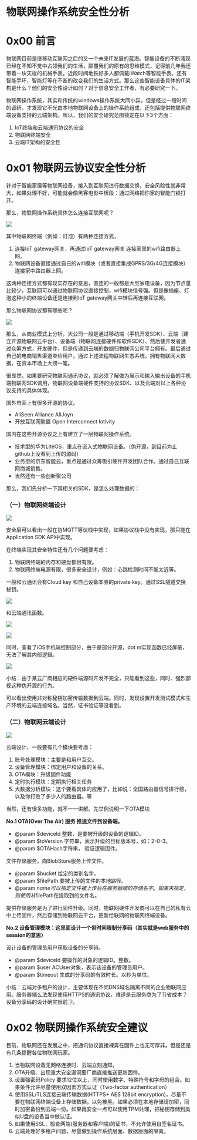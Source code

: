 # 物联网操作系统安全性分析

0x00 前言
=====

物联网目前是继移动互联网之后的又一个未来IT发展的蓝海。智能设备的不断涌现已经在不知不觉中占领我们的生活，颠覆我们的原有的思维模式，记得前几年我还带着一块天梭的机械手表，近段时间地铁好多人都佩戴iWatch等智能手表。还有智能手环、智能灯等在不断的改变我们的生活方式。那么这些智能设备具体的IT架构是什么？他们的安全性设计如何？对于信息安全工作者，有必要研究一下。

物联网操作系统，其实和传统的windows操作系统大同小异，但是经过一段时间的调研，才发现它不光由本地物联网设备上的操作系统组成，还包括提供物联网终端设备支持的云端架构。所以，我们的安全研究范围锁定在以下3个方面：

1.  IoT终端和云端通讯协议的安全
2.  物联网终端安全
3.  云端IT架构的安全性

0x01 物联网云协议安全性分析
=====

针对于智能家居等物联网设备，接入到互联网进行数据交换，安全风险性就非常大，如果处理不好，可能就会像黑客电影中桥段：通过网络把你家的智能门锁打开。

那么，物联网操作系统具体怎么连接互联网呢？

![](http://drops.javaweb.org/uploads/images/8694cd658fc95f5b7f4541363005f1b74fd67c53.jpg)

其中物联网终端（例如：灯泡）有两种连接方式，

1.  连接IoT gateway网关，再通过IoT gateway网关 连接家里的wifi路由器上网。
2.  物联网设备直接通过自己的wifi模块（或者直接集成GPRS/3G/4G连接模块）连接家中路由器上网。

这两种连接方式都有现实存在的意思，直连的一般都是大型家电设备，因为节点量比较少，互联网可以通过物联网协议直接控制，wifi模块信号强。但是像插座、灯泡这种小的终端设备还是连接到IoT gateway网关中转后再连接互联网。

那么物联网协议都有哪些呢？

![](http://drops.javaweb.org/uploads/images/326eac3bdae555fc4083e6a4534529e36e8f4b20.jpg)

那么，从商业模式上分析，大公司一般是通过移动端（手机开发SDK）、云端（建立开源物联网云平台）、设备端（物联网连接硬件和软件SDK）、然后使开发者通过众筹方式，开发硬件，但是传递到云端的数据归物联网公司平台拥有。最后通过自己的电商销售渠道卖给用户。通过上述流程物联网生态系统，拥有物联网大数据，在资本市场上大捞一笔。

很显然，如果要研究物联网通讯协议，就必须了解做为展示和输入输出设备的手机端物联网SDK调用，物联网设备端硬件支持的协议SDK、以及云端对以上各种协议支持的具体体现。

国外市面上有很多开源的协议。

*   AllSeen Alliance AllJoyn
*   开放互联网联盟 Open Interconnect Iotivity

国内在这些开源协议之上有建立了一层物联网操作系统。

*   技术型的华为LiteOS，重点在嵌入式物联网设备。（伪开源，到目前为止github上没看到上传的源码）
*   业务型的京东智能云，重点是通过众筹吸引硬件开发团队合作。通过自己互联网商城销售。
*   当然还有一些创新型公司

那么，我们先分析一下其相关的SDK，是怎么处理数据的：

### （一）物联网终端设计

![](http://drops.javaweb.org/uploads/images/db13526b1def7ac4056c9e6d483928fd8b2cd7a1.jpg)

安全层可以看出一般在协MQTT等议栈中实现，如果协议栈中没有实现，那只能在Application SDK API中实现。

在终端实现其安全特性还有几个问题要考虑：

1.  物联网终端的内存和硬盘都很有限。
2.  物联网终端电源有限，很多安全设计，例如：心跳检测时间不能太近等。

一般和云通讯会有Cloud key 和自己设备本身的private key。通过SSL隧道交换秘钥。

![](http://drops.javaweb.org/uploads/images/013bb8ca2fe3ee8bfc186cd23f776d4a961a6584.jpg)

和云端通讯函数。

![](http://drops.javaweb.org/uploads/images/d15014579d4023b7da1fbad048a56a7a1b8a6d62.jpg)

![](http://drops.javaweb.org/uploads/images/edcdc70aa3e224dcd92e38892e0e647788b7c5e2.jpg)

同时，查看了iOS手机端控制部分，由于是部分开源，dot m实现函数已经屏蔽，无法了解其内部逻辑。

![](http://drops.javaweb.org/uploads/images/f8c746af79964d0a0b8f0a04ef2d631c729d95df.jpg)

小结：由于某云厂商相应的硬件端源码开发不完全，只能看到这些，同时、强烈鄙视这种伪开源的行为。

可以看出使用非对称秘钥加密传输数据到云端。同时，发现设置开发测试模式和生产环境的云端连接域名。当然，证书验证等没看到。

### （二）物联网云端设计

![](http://drops.javaweb.org/uploads/images/b9b7cc45c6737ef70533b28d149e3fdbddeeb1a7.jpg)

云端设计、一般要有几个模块要考虑：

1.  账号处理模块：主要是和用户互交。
2.  设备管理模块：绑定用户和设备的关系。
3.  OTA模块：升级固件功能
4.  定时执行模块：定期执行相关任务
5.  大数据分析模块：这个要看具体的应用了，比如说：全国路由器信号排行榜，以及你打败了多少人的路由器。等

当然，还有很多功能，就不一一讲解。先举例说明一下OTA模块

**No.1 OTA(Over The Air) 服务 推送文件到设备端。**

*   @param $deviceId 整数，是要被升级的设备的逻辑ID。
*   @param $toVersion 字符串，表示升级的目标版本号，如：2-0-3。
*   @param $OTAHash字符串， 验证逻辑固件。

文件存储服务。向BlobStore服务上传文件。

*   @param $bucket 给定的类别名字。
*   @param $filePath 要被上传的文件的本地路径。
*   @param $name 可以指定文件被上传后在服务器端的存储名字。如果未指定，则使用从$filePath在提取到的文件名。

提供存储服务是为了进行固件升级。同时，物联网硬件开发商可以在自己的私有云中上传固件，然后存储到物联网云平台，更新给联网的物联网终端设备。

**No.2 设备管理模块：这里面设计一个带时间限制分享码（其实就是web服务中的session的意思）**

设计设备的管理员用户获取设备的分享码。

*   @param $deviceId 要操作的对象的逻辑ID。整数。
*   @param $user ACUser对象，表示该设备的管理员用户。
*   @param $timeout 生成的分享码的有效时长。以秒为单位。

小结：云端对多租户的设计，主要体现在不同DNS域名隔离不同的企业物联网应用。服务器端么法发现使用HTTPS的通讯协议，难道是云服务商为了节省成本？设备分享码的设计确实很前卫。

0x02 物联网操作系统安全建议
=====

目前，物联网还在发展之中，把通讯协议直接裸奔在固件上也无可厚非。但是还是有几条提醒各位物联网玩家。

1.  当物联网设备无网络连接时、云端立刻通知。
2.  OTA升级、出现重大安全漏洞要厂商直接推送更新固件。
3.  设置强密码Policy 要求12位以上，同时使用数字、特殊符号和字母的组合。如果条件允许尽量使用双因素方式认证（Two-factor authentication）
4.  使用SSL/TLS连接云端传输数据(HTTPS+ AES 128bit encryption)，尽量不要在物联网终端设备上存储数据，以免被黑。如果必须在本地存储请加密，同时加密备份到云端一份。如果再安全一点可以使用TPM处理，把秘钥存储到类似U盘的设备当中做认证。
5.  如果使用SSL，检查两端(服务器和客户端)的证书，不允许使用自签名证书。
6.  云端处理好多租户问题，尽量做到操作系统层面、数据层面的隔离。